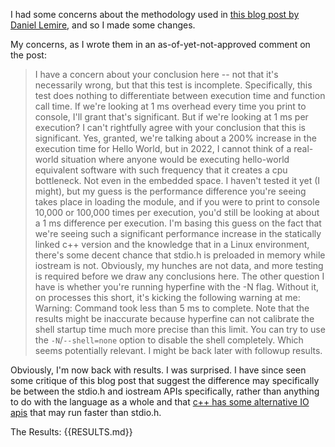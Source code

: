 I had some concerns about the methodology used in [this blog post by Daniel Lemire](https://lemire.me/blog/2022/08/09/hello-world-is-slower-in-c-than-in-c-linux/), and so I made some changes.

My concerns, as I wrote them in an as-of-yet-not-approved comment on the post:
>I have a concern about your conclusion here -- not that it's necessarily wrong, but that this test is incomplete. Specifically, this test does nothing to differentiate between execution time and function call time.
>If we're looking at 1 ms overhead every time you print to console, I'll grant that's significant. But if we're looking at 1 ms per execution? I can't rightfully agree with your conclusion that this is significant. Yes, granted, we're talking about a 200% increase in the execution time for Hello World, but in 2022, I cannot think of a real-world situation where anyone would be executing hello-world equivalent software with such frequency that it creates a cpu bottleneck. Not even in the embedded space.
>I haven't tested it yet (I might), but my guess is the performance difference you're seeing takes place in loading the module, and if you were to print to console 10,000 or 100,000 times per execution, you'd still be looking at about a 1 ms difference per execution. I'm basing this guess on the fact that we're seeing such a significant performance increase in the statically linked c++ version and the knowledge that in a Linux environment, there's some decent chance that stdio.h is preloaded in memory while iostream is not.
>Obviously, my hunches are not data, and more testing is required before we draw any conclusions here.
>The other question I have is whether you're running hyperfine with the -N flag. Without it, on processes this short, it's kicking the following warning at me:
>Warning: Command took less than 5 ms to complete. Note that the results might be inaccurate because hyperfine can not calibrate the shell startup time much more precise than this limit. You can try to use the `-N`/`--shell=none` option to disable the shell completely.
>Which seems potentially relevant.
>I might be back later with followup results.

Obviously, I'm now back with results. I was surprised. I have since seen some critique of this blog post that suggest the difference may specifically be between the stdio.h and iostream APIs specifically, rather than anything to do with the language as a whole and that [c++ has some alternative IO apis](https://github.com/fmtlib/fmt#speed-tests) that may run faster than stdio.h.

The Results:
{{RESULTS.md}}
